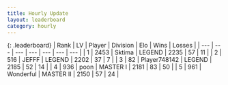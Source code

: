 ```yaml
---
title: Hourly Update
layout: leaderboard
category: hourly
---
```


{: .leaderboard}
| Rank | LV | Player | Division | Elo | Wins | Losses |
| --- | --- | --- | --- | --- | --- | --- |
| <span data-change="0">1</span> | 2453 | <span title="ID: 353063">Sktima</span> | LEGEND | <span data-change="0">2235</span> | <span data-change="0">57</span> | <span data-change="0">11</span> |
| <span data-change="0">2</span> | 516 | <span title="ID: 488585">JEFFF</span> | LEGEND | <span data-change="0">2202</span> | <span data-change="0">37</span> | <span data-change="0">7</span> |
| <span data-change="0">3</span> | 82 | <span title="ID: 748142">Player748142</span> | LEGEND | <span data-change="-6">2185</span> | <span data-change="1">52</span> | <span data-change="1">14</span> |
| <span data-change="0">4</span> | 936 | <span title="ID: 540690">poon</span> | MASTER I | <span data-change="13">2181</span> | <span data-change="2">83</span> | <span data-change="0">50</span> |
| <span data-change="1">5</span> | 961 | <span title="ID: 692745">Wonderful</span> | MASTER II | <span data-change="20">2150</span> | <span data-change="3">57</span> | <span data-change="1">24</span> |